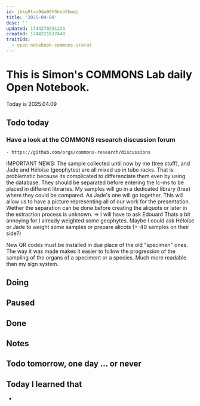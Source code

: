 ```yaml
---
id: jbkg9txo9dw90h5hsb5hwqi
title: '2025-04-09'
desc: ''
updated: 1744270291223
created: 1744221837448
traitIds:
  - open-notebook-commons-srerat
---
```



# This is Simon's COMMONS Lab daily Open Notebook.

Today is 2025.04.09

## Todo today

### Have a look at the COMMONS research discussion forum
    - https://github.com/orgs/commons-research/discussions

IMPORTANT NEWS:
The sample collected until now by me (tree stuff), and Jade and Héloïse (geophytes) are all mixed up in tube racks. That is problematic because its complicated to differenciate them even by using the database. They should be separated before entering the lc-ms to be placed in different libraries. My samples will go in a dedicated library (tree) where they could be compared. As Jade's one will go together. This will allow us to have a picture representing all of our work for the presentation.
Wether the separation can be done before creating the aliquots or later in the extraction process is unknown.
=> I will have to ask Edouard
Thats a bit annoying for I already weighted some geophytes. 
Maybe I could ask Héloïse or Jade to weight some samples or prepare alicots (+-40 samples on their side?)

New QR codes must be installed in due place of the old "specimen" ones. The way it was made makes it easier to follow the progression of the sampling of the organs of a speciment or a species. Much more readable than my sign system.

###
###

## Doing

## Paused

## Done

## Notes

## Todo tomorrow, one day ... or never 


###
###


## Today I learned that

- 